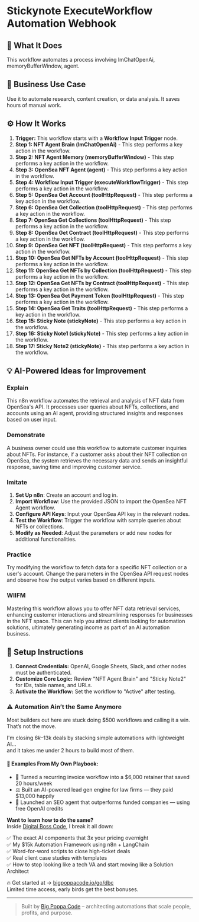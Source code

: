 # Stickynote ExecuteWorkflow Automation Webhook

## 🚀 What It Does
This workflow automates a process involving lmChatOpenAi, memoryBufferWindow, agent.

## 💼 Business Use Case
Use it to automate research, content creation, or data analysis. It saves hours of manual work.

## ⚙️ How It Works
1.  **Trigger:** This workflow starts with a **Workflow Input Trigger** node.
2. **Step 1: NFT Agent Brain (lmChatOpenAi)** - This step performs a key action in the workflow.
3. **Step 2: NFT Agent Memory (memoryBufferWindow)** - This step performs a key action in the workflow.
4. **Step 3: OpenSea NFT Agent (agent)** - This step performs a key action in the workflow.
5. **Step 4: Workflow Input Trigger (executeWorkflowTrigger)** - This step performs a key action in the workflow.
6. **Step 5: OpenSea Get Account (toolHttpRequest)** - This step performs a key action in the workflow.
7. **Step 6: OpenSea Get Collection (toolHttpRequest)** - This step performs a key action in the workflow.
8. **Step 7: OpenSea Get Collections (toolHttpRequest)** - This step performs a key action in the workflow.
9. **Step 8: OpenSea Get Contract (toolHttpRequest)** - This step performs a key action in the workflow.
10. **Step 9: OpenSea Get NFT (toolHttpRequest)** - This step performs a key action in the workflow.
11. **Step 10: OpenSea Get NFTs by Account (toolHttpRequest)** - This step performs a key action in the workflow.
12. **Step 11: OpenSea Get NFTs by Collection (toolHttpRequest)** - This step performs a key action in the workflow.
13. **Step 12: OpenSea Get NFTs by Contract (toolHttpRequest)** - This step performs a key action in the workflow.
14. **Step 13: OpenSea Get Payment Token (toolHttpRequest)** - This step performs a key action in the workflow.
15. **Step 14: OpenSea Get Traits (toolHttpRequest)** - This step performs a key action in the workflow.
16. **Step 15: Sticky Note (stickyNote)** - This step performs a key action in the workflow.
17. **Step 16: Sticky Note1 (stickyNote)** - This step performs a key action in the workflow.
18. **Step 17: Sticky Note2 (stickyNote)** - This step performs a key action in the workflow.

## 💡 AI-Powered Ideas for Improvement
### Explain
This n8n workflow automates the retrieval and analysis of NFT data from OpenSea's API. It processes user queries about NFTs, collections, and accounts using an AI agent, providing structured insights and responses based on user input.

### Demonstrate
A business owner could use this workflow to automate customer inquiries about NFTs. For instance, if a customer asks about their NFT collection on OpenSea, the system retrieves the necessary data and sends an insightful response, saving time and improving customer service.

### Imitate
1. **Set Up n8n**: Create an account and log in.
2. **Import Workflow**: Use the provided JSON to import the OpenSea NFT Agent workflow.
3. **Configure API Keys**: Input your OpenSea API key in the relevant nodes.
4. **Test the Workflow**: Trigger the workflow with sample queries about NFTs or collections.
5. **Modify as Needed**: Adjust the parameters or add new nodes for additional functionalities.

### Practice
Try modifying the workflow to fetch data for a specific NFT collection or a user's account. Change the parameters in the OpenSea API request nodes and observe how the output varies based on different inputs. 

### WIIFM
Mastering this workflow allows you to offer NFT data retrieval services, enhancing customer interactions and streamlining responses for businesses in the NFT space. This can help you attract clients looking for automation solutions, ultimately generating income as part of an AI automation business.

## 🔧 Setup Instructions
1. **Connect Credentials:** OpenAI, Google Sheets, Slack, and other nodes must be authenticated.
2. **Customize Core Logic:** Review "NFT Agent Brain" and "Sticky Note2" for IDs, table names, and URLs.
3. **Activate the Workflow:** Set the workflow to "Active" after testing.

### ⚠️ Automation Ain’t the Same Anymore

Most builders out here are stuck doing $500 workflows and calling it a win.  
That’s not the move.  

I'm closing $6k–$13k deals by stacking simple automations with lightweight AI...  
and it takes me under 2 hours to build most of them.

#### 🧠 Examples From My Own Playbook:
- 🔁 Turned a recurring invoice workflow into a $6,000 retainer that saved 20 hours/week  
- ⚖️ Built an AI-powered lead gen engine for law firms — they paid $13,000 happily  
- 🚀 Launched an SEO agent that outperforms funded companies — using free OpenAI credits  

**Want to learn how to do the same?**  
Inside [Digital Boss Code](https://bigpoppacode.io/go/dbc), I break it all down:

✅ The exact AI components that 3x your pricing overnight  
✅ My $15k Automation Framework using n8n + LangChain  
✅ Word-for-word scripts to close high-ticket deals  
✅ Real client case studies with templates  
✅ How to stop looking like a tech VA and start moving like a Solution Architect  

🔥 Get started at → [bigpoppacode.io/go/dbc](https://bigpoppacode.io/go/dbc)  
Limited time access, early birds get the best bonuses.

---
> Built by [Big Poppa Code](https://bigpoppacode.io) – architecting automations that scale people, profits, and purpose.
